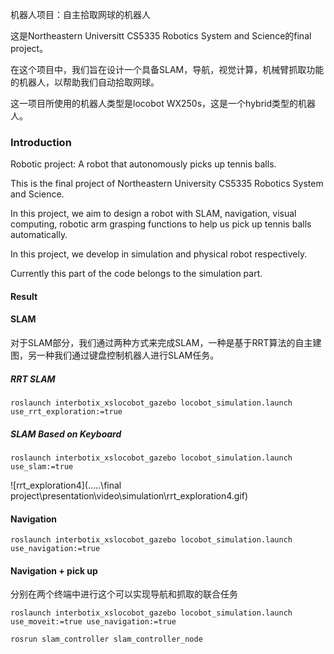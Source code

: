 机器人项目：自主拾取网球的机器人

这是Northeastern Universitt CS5335 Robotics System and Science的final project。

在这个项目中，我们旨在设计一个具备SLAM，导航，视觉计算，机械臂抓取功能的机器人，以帮助我们自动拾取网球。

这一项目所使用的机器人类型是locobot WX250s，这是一个hybrid类型的机器人。

### Introduction

Robotic project: A robot that autonomously picks up tennis balls. 

This is the final project of Northeastern University CS5335 Robotics System and Science.

In this project, we aim to design a robot with SLAM, navigation, visual computing, robotic arm grasping functions to help us pick up tennis balls automatically.

In this project, we develop in simulation and physical robot respectively.

Currently this part of the code belongs to the simulation part.

#### Result

#### SLAM

对于SLAM部分，我们通过两种方式来完成SLAM，一种是基于RRT算法的自主建图，另一种我们通过键盘控制机器人进行SLAM任务。

##### RRT SLAM

```
roslaunch interbotix_xslocobot_gazebo locobot_simulation.launch use_rrt_exploration:=true
```

##### SLAM Based on Keyboard

```
roslaunch interbotix_xslocobot_gazebo locobot_simulation.launch use_slam:=true
```



![rrt_exploration4](.....\final project\presentation\video\simulation\rrt_exploration4.gif)

#### Navigation

```
roslaunch interbotix_xslocobot_gazebo locobot_simulation.launch use_navigation:=true
```



#### Navigation + pick up

分别在两个终端中进行这个可以实现导航和抓取的联合任务

```
roslaunch interbotix_xslocobot_gazebo locobot_simulation.launch use_moveit:=true use_navigation:=true
```

```
rosrun slam_controller slam_controller_node
```